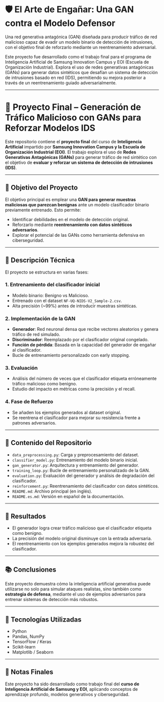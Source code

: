 #  🛡️ El Arte de Engañar: Una GAN contra el Modelo Defensor
Una red generativa antagónica (GAN) diseñada para producir tráfico de red malicioso capaz de evadir un modelo binario de detección de intrusiones, con el objetivo final de reforzarlo mediante un reentrenamiento adversarial.

Este proyecto fue desarrollado como el trabajo final para el programa de Inteligencia Artificial de Samsung Innovation Campus y EOI (Escuela de Organización Industrial). Explora el uso de redes generativas antagónicas (GANs) para generar datos sintéticos que desafían un sistema de detección de intrusiones basado en red (IDS), permitiendo su mejora posterior a través de un reentrenamiento guiado adversarialmente.

---

# 🎯 Proyecto Final – Generación de Tráfico Malicioso con GANs para Reforzar Modelos IDS

Este repositorio contiene el **proyecto final** del curso de **Inteligencia Artificial** impartido por **Samsung Innovation Campus y la Escuela de Organización Industrial (EOI)**. El trabajo explora el uso de **Redes Generativas Antagónicas (GANs)** para generar tráfico de red sintético con el objetivo de **evaluar y reforzar un sistema de detección de intrusiones (IDS)**.

---

## 🧠 Objetivo del Proyecto

El objetivo principal es emplear una **GAN para generar muestras maliciosas que parezcan benignas** ante un modelo clasificador binario previamente entrenado. Esto permite:

- Identificar debilidades en el modelo de detección original.
- Reforzarlo mediante **reentrenamiento con datos sintéticos adversarios**.
- Explorar el potencial de las GANs como herramienta defensiva en ciberseguridad.

---

## 🔬 Descripción Técnica

El proyecto se estructura en varias fases:

### 1. **Entrenamiento del clasificador inicial**
- Modelo binario: Benigno vs Malicioso.
- Entrenado con el dataset `NF-UQ-NIDS-V2_Sample-2.csv`.
- Alta precisión (~99%) antes de introducir muestras sintéticas.

### 2. **Implementación de la GAN**
- **Generador**: Red neuronal densa que recibe vectores aleatorios y genera tráfico de red simulado.
- **Discriminador**: Reemplazado por el clasificador original congelado.
- **Función de pérdida**: Basada en la capacidad del generador de engañar al clasificador.
- Bucle de entrenamiento personalizado con early stopping.

### 3. **Evaluación**
- Análisis del número de veces que el clasificador etiqueta erróneamente tráfico malicioso como benigno.
- Estudio del impacto en métricas como la precisión y el recall.

### 4. **Fase de Refuerzo**
- Se añaden los ejemplos generados al dataset original.
- Se reentrena el clasificador para mejorar su resistencia frente a patrones adversarios.

---

## 🧾 Contenido del Repositorio

- `data_preprocessing.py`: Carga y preprocesamiento del dataset.
- `classifier_model.py`: Entrenamiento del modelo binario inicial.
- `gan_generator.py`: Arquitectura y entrenamiento del generador.
- `training_loop.py`: Bucle de entrenamiento personalizado de la GAN.
- `evaluation.py`: Evaluación del generador y análisis de degradación del clasificador.
- `reinforcement.py`: Reentrenamiento del clasificador con datos sintéticos.
- `README.md`: Archivo principal (en inglés).
- `README.es.md`: Versión en español de la documentación.

---

## 🧪 Resultados

- El generador logra crear tráfico malicioso que el clasificador etiqueta como benigno.
- La precisión del modelo original disminuye con la entrada adversaria.
- El reentrenamiento con los ejemplos generados mejora la robustez del clasificador.

---

## 📚 Conclusiones

Este proyecto demuestra cómo la inteligencia artificial generativa puede utilizarse no solo para simular ataques realistas, sino también como **estrategia de defensa**, mediante el uso de ejemplos adversarios para entrenar sistemas de detección más robustos.

---

## 🤖 Tecnologías Utilizadas

- Python
- Pandas, NumPy
- TensorFlow / Keras
- Scikit-learn
- Matplotlib / Seaborn

---

## 📌 Notas Finales

Este proyecto ha sido desarrollado como trabajo final del **curso de Inteligencia Artificial de Samsung y EOI**, aplicando conceptos de aprendizaje profundo, modelos generativos y ciberseguridad.

